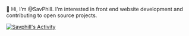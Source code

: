 👋 Hi, I’m @SavPhill. I'm interested in front end website development and contributing to open source projects.

[![Savphill's Activity](https://activity-graph.herokuapp.com/graph?username=savphill&theme=dracula)](https://github.com/ashutosh00710/github-readme-activity-graph)
